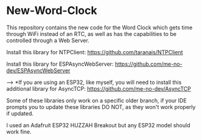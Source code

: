 # New-Word-Clock
This repository contains the new code for the Word Clock which gets time through WiFi instead of an RTC, as well as has the capabilities to be controlled through a Web Server. 

Install this library for NTPClient: https://github.com/taranais/NTPClient

Install this library for ESPAsyncWebServer: https://github.com/me-no-dev/ESPAsyncWebServer

--> *If you are using an ESP32, like myself, you will need to install this additional library for AsyncTCP: https://github.com/me-no-dev/AsyncTCP

Some of these libraries only work on a specific older branch, if your IDE prompts you to update these libraries DO NOT, as they won't work properly if updated.

I used an Adafruit ESP32 HUZZAH Breakout but any ESP32 model should work fine.
